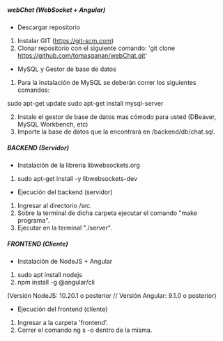 ##### webChat (WebSocket + Angular) #####

- Descargar repositorio

1. Instalar GIT (https://git-scm.com)
2. Clonar repositorio con el siguiente comando: 'git clone https://github.com/tomasganan/webChat.git'

- MySQL y Gestor de base de datos

1. Para la instalación de MySQL se deberán correr los siguientes comandos:

sudo apt-get update
sudo apt-get install mysql-server

2. Instale el gestor de base de datos mas cómodo para usted (DBeaver, MySQL Workbench, etc)
3. Importe la base de datos que la encontrará en /backend/db/chat.sql.

##### BACKEND (Servidor) #####

- Instalación de la libreria libwebsockets.org

1. sudo apt-get install -y libwebsockets-dev

- Ejecución del backend (servidor)

1. Ingresar al directorio /src.
2. Sobre la terminal de dicha carpeta ejecutar el comando "make programa".
4. Ejecutar en la terminal "./server".

##### FRONTEND (Cliente) #####

- Instalación de NodeJS + Angular

1. sudo apt install nodejs
2. npm install -g @angular/cli

(Versión NodeJS: 10.20.1 o posterior // Versión Angular: 9.1.0 o posterior)

- Ejecución del frontend (cliente)

1. Ingresar a la carpeta 'frontend'.
1. Correr el comando ng s -o dentro de la misma.



